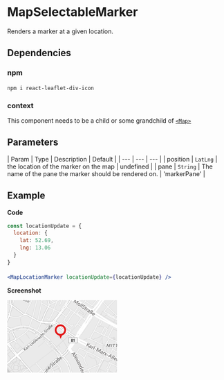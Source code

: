 # MapSelectableMarker

Renders a marker at a given location.
## Dependencies

### npm

```
npm i react-leaflet-div-icon
```

### context

This component needs to be a child or some grandchild of [`<Map>`](https://react-leaflet.js.org/docs/en/components.html#map)

## Parameters

| Param | Type | Description | Default |
| --- | --- | --- |
| position | `LatLng` | the location of the marker on the map | undefined |
| pane | `String` | The name of the pane the marker should be rendered on. | 'markerPane' |

## Example

**Code**

```jsx
const locationUpdate = {
  location: {
    lat: 52.69,
    lng: 13.06
  }
}

<MapLocationMarker locationUpdate={locationUpdate} />
```

**Screenshot**

![](./example.png)